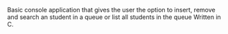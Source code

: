 Basic console application that gives the user the option to insert, remove and search an student in a queue or list all students in the queue
Written in C.
